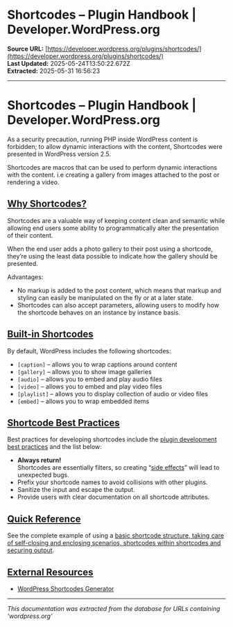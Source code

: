 # Shortcodes – Plugin Handbook | Developer.WordPress.org

**Source URL:** [https://developer.wordpress.org/plugins/shortcodes/](https://developer.wordpress.org/plugins/shortcodes/)  
**Last Updated:** 2025-05-24T13:50:22.672Z  
**Extracted:** 2025-05-31 16:56:23

---

# Shortcodes – Plugin Handbook | Developer.WordPress.org

As a security precaution, running PHP inside WordPress content is forbidden; to allow dynamic interactions with the content, Shortcodes were presented in WordPress version 2.5.

Shortcodes are macros that can be used to perform dynamic interactions with the content. i.e creating a gallery from images attached to the post or rendering a video.

## [Why Shortcodes?](#why-shortcodes)

Shortcodes are a valuable way of keeping content clean and semantic while allowing end users some ability to programmatically alter the presentation of their content.

When the end user adds a photo gallery to their post using a shortcode, they’re using the least data possible to indicate how the gallery should be presented.

Advantages:

*   No markup is added to the post content, which means that markup and styling can easily be manipulated on the fly or at a later state.
*   Shortcodes can also accept parameters, allowing users to modify how the shortcode behaves on an instance by instance basis.

## [Built-in Shortcodes](#built-in-shortcodes)

By default, WordPress includes the following shortcodes:

*   `[caption]` – allows you to wrap captions around content
*   `[gallery]` – allows you to show image galleries
*   `[audio]` – allows you to embed and play audio files
*   `[video]` – allows you to embed and play video files
*   `[playlist]` – allows you to display collection of audio or video files
*   `[embed]` – allows you to wrap embedded items

## [Shortcode Best Practices](#shortcode-best-practices)

Best practices for developing shortcodes include the [plugin development best practices](https://developer.wordpress.org/plugins/the-basics/best-practices/) and the list below:

*   **Always return!**  
    Shortcodes are essentially filters, so creating “[side effects](https://en.wikipedia.org/wiki/Side_effect_\(computer_science\))” will lead to unexpected bugs.
*   Prefix your shortcode names to avoid collisions with other plugins.
*   Sanitize the input and escape the output.
*   Provide users with clear documentation on all shortcode attributes.

## [Quick Reference](#quick-reference)

See the complete example of using a [basic shortcode structure, taking care of self-closing and enclosing scenarios, shortcodes within shortcodes and securing output](https://developer.wordpress.org/plugins/shortcodes/shortcodes-with-parameters/#complete-example).

## [External Resources](#external-resources)

*   [WordPress Shortcodes Generator](http://generatewp.com/shortcodes/)

---

*This documentation was extracted from the database for URLs containing 'wordpress.org'*
